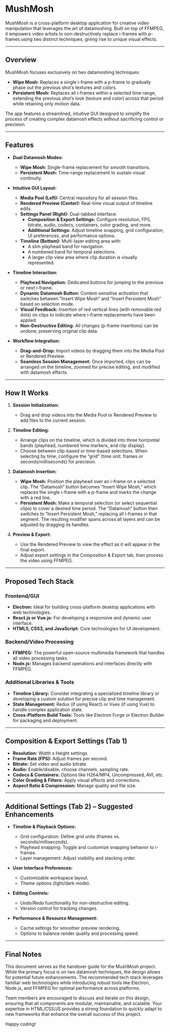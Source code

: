 # MushMosh

MushMosh is a cross-platform desktop application for creative video manipulation that leverages the art of datamoshing. Built on top of FFMPEG, it empowers video artists to non-destructively replace i-frames with p-frames using two distinct techniques, giving rise to unique visual effects.

---

## Overview

MushMosh focuses exclusively on two datamoshing techniques:

- **Wipe Mosh:** Replaces a single i-frame with a p-frame to gradually phase out the previous shot’s textures and colors.
- **Persistent Mosh:** Replaces all i-frames within a selected time range, extending the previous shot’s look (texture and color) across that period while retaining only motion data.

The app features a streamlined, intuitive GUI designed to simplify the process of creating complex datamosh effects without sacrificing control or precision.

---

## Features

- **Dual Datamosh Modes:**
  - **Wipe Mosh:** Single-frame replacement for smooth transitions.
  - **Persistent Mosh:** Time-range replacement to sustain visual continuity.
  
- **Intuitive GUI Layout:**
  - **Media Pool (Left):** Central repository for all session files.
  - **Rendered Preview (Center):** Real-time visual output of timeline edits.
  - **Settings Panel (Right):** Dual-tabbed interface:
    - **Composition & Export Settings:** Configure resolution, FPS, bitrate, audio, codecs, containers, color grading, and more.
    - **Additional Settings:** Adjust timeline snapping, grid configuration, UI preferences, and performance options.
  - **Timeline (Bottom):** Multi-layer editing area with:
    - A slim playhead band for navigation.
    - A numbered band for temporal selections.
    - A larger clip view area where clip duration is visually represented.
  
- **Timeline Interaction:**
  - **Playhead Navigation:** Dedicated buttons for jumping to the previous or next i-frame.
  - **Dynamic Datamosh Button:** Context-sensitive activation that switches between “Insert Wipe Mosh” and “Insert Persistent Mosh” based on selection mode.
  - **Visual Feedback:** Insertion of red vertical lines (with removable red dots) on clips to indicate where i-frame replacements have been applied.
  - **Non-Destructive Editing:** All changes (p-frame insertions) can be undone, preserving original clip data.

- **Workflow Integration:**
  - **Drag-and-Drop:** Import videos by dragging them into the Media Pool or Rendered Preview.
  - **Seamless Session Management:** Once imported, clips can be arranged on the timeline, zoomed for precise editing, and modified with datamosh effects.

---

## How It Works

1. **Session Initialization:**
   - Drag and drop videos into the Media Pool or Rendered Preview to add files to the current session.

2. **Timeline Editing:**
   - Arrange clips on the timeline, which is divided into three horizontal bands (playhead, numbered time markers, and clip display).
   - Choose between clip-based or time-based selections. When selecting by time, configure the “grid” (time unit: frames or seconds/milliseconds) for precision.

3. **Datamosh Insertion:**
   - **Wipe Mosh:** Position the playhead over an i-frame on a selected clip. The “Datamosh” button becomes “Insert Wipe Mosh,” which replaces the single i-frame with a p-frame and marks the change with a red line.
   - **Persistent Mosh:** Make a temporal selection (or select sequential clips) to cover a desired time period. The “Datamosh” button then switches to “Insert Persistent Mosh,” replacing all i-frames in that segment. The resulting modifier spans across all layers and can be adjusted by dragging its handles.

4. **Preview & Export:**
   - Use the Rendered Preview to view the effect as it will appear in the final export.
   - Adjust export settings in the Composition & Export tab, then process the video using FFMPEG.

---

## Proposed Tech Stack

### Frontend/GUI
- **Electron:** Ideal for building cross-platform desktop applications with web technologies.
- **React.js or Vue.js:** For developing a responsive and dynamic user interface.
- **HTML5, CSS3, and JavaScript:** Core technologies for UI development.

### Backend/Video Processing
- **FFMPEG:** The powerful open-source multimedia framework that handles all video processing tasks.
- **Node.js:** Manages backend operations and interfaces directly with FFMPEG.

### Additional Libraries & Tools
- **Timeline Library:** Consider integrating a specialized timeline library or developing a custom solution for precise clip and time management.
- **State Management:** Redux (if using React) or Vuex (if using Vue) to handle complex application state.
- **Cross-Platform Build Tools:** Tools like Electron Forge or Electron Builder for packaging and deployment.

---

## Composition & Export Settings (Tab 1)

- **Resolution:** Width x Height settings.
- **Frame Rate (FPS):** Adjust frames per second.
- **Bitrate:** Set video and audio bitrate.
- **Audio:** Enable/disable, choose channels, sampling rate.
- **Codecs & Containers:** Options like H264/MP4, Uncompressed, AVI, etc.
- **Color Grading & Filters:** Apply visual effects and corrections.
- **Aspect Ratio & Compression:** Manage quality and file size.

---

## Additional Settings (Tab 2) – Suggested Enhancements

- **Timeline & Playback Options:**
  - Grid configuration: Define grid units (frames vs. seconds/milliseconds).
  - Playhead snapping: Toggle and customize snapping behavior to i-frames.
  - Layer management: Adjust visibility and stacking order.
  
- **User Interface Preferences:**
  - Customizable workspace layout.
  - Theme options (light/dark mode).

- **Editing Controls:**
  - Undo/Redo functionality for non-destructive editing.
  - Version control for tracking changes.

- **Performance & Resource Management:**
  - Cache settings for smoother preview rendering.
  - Options to balance render quality and processing speed.

---

## Final Notes

This document serves as the handover guide for the MushMosh project. While the primary focus is on two datamosh techniques, the design allows for potential future enhancements. The recommended tech stack leverages familiar web technologies while introducing robust tools like Electron, Node.js, and FFMPEG for optimal performance across platforms.

Team members are encouraged to discuss and iterate on this design, ensuring that all components are modular, maintainable, and scalable. Your expertise in HTML/CSS/JS provides a strong foundation to quickly adapt to new frameworks that enhance the overall success of this project.

Happy coding!

